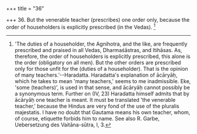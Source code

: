 +++
title = "36"

+++
36. But the venerable teacher (prescribes) one order only, because the order of householders is explicitly prescribed (in the Vedas). [^21] 


[^21]:  'The duties of a householder, the Agnihotra, and the like, are frequently prescribed and praised in all Vedas, Dharmaśāstras, and Itihāsas. As, therefore, the order of householders is explicitly prescribed, this alone is the order (obligatory on all men). But the other orders are prescribed only for those unfit for the (duties of a householder). That is the opinion of many teachers.'--Haradatta. Haradatta's explanation of ācāryāḥ, which he takes to mean 'many teachers,' seems to me inadmissible. Eke, 'some (teachers)', is used in that sense, and ācāryāḥ cannot possibly be a synonymous term. Further on (IV, 23) Haradatta himself admits that by ācāryāḥ one teacher is meant. It must be translated 'the venerable teacher,' because the Hindus are very fond of the use of the pluralis majestatis. I have no doubt that Gautama means his own teacher, whom, of course, etiquette forbids him to name. See also R. Garbe, Uebersetzung des Vaitāna-sūtra, I, 3.
